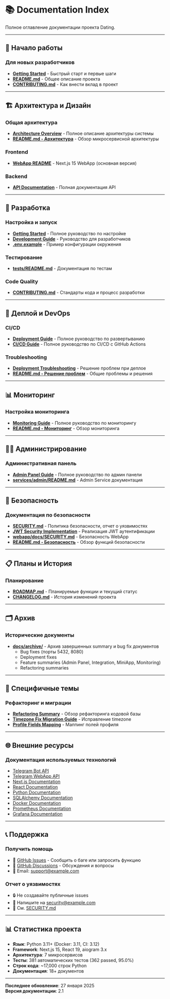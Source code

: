 # 📚 Documentation Index

Полное оглавление документации проекта Dating.

---

## 🚀 Начало работы

### Для новых разработчиков
- **[Getting Started](GETTING_STARTED.md)** - Быстрый старт и первые шаги
- **[README.md](../README.md)** - Общее описание проекта
- **[CONTRIBUTING.md](../CONTRIBUTING.md)** - Как внести вклад в проект

---

## 🏗️ Архитектура и Дизайн

### Общая архитектура
- **[Architecture Overview](ARCHITECTURE.md)** - Полное описание архитектуры системы
- **[README.md - Архитектура](../README.md#архитектура)** - Обзор микросервисной архитектуры

### Frontend
- **[WebApp README](../webapp/README.md)** - Next.js 15 WebApp (основная версия)

### Backend
- **[API Documentation](API_DOCUMENTATION.md)** - Полная документация API

---

## 🔧 Разработка

### Настройка и запуск
- **[Getting Started](GETTING_STARTED.md)** - Полное руководство по настройке
- **[Development Guide](DEVELOPMENT_GUIDE.md)** - Руководство для разработчиков
- **[.env.example](../.env.example)** - Пример конфигурации окружения

### Тестирование
- **[tests/README.md](../tests/README.md)** - Документация по тестам

### Code Quality
- **[CONTRIBUTING.md](../CONTRIBUTING.md)** - Стандарты кода и процесс разработки

---

## 🚢 Деплой и DevOps

### CI/CD
- **[Deployment Guide](DEPLOYMENT_GUIDE.md)** - Полное руководство по развертыванию
- **[CI/CD Guide](CI_CD_GUIDE.md)** - Полное руководство по CI/CD с GitHub Actions

### Troubleshooting
- **[Deployment Troubleshooting](DEPLOYMENT_TROUBLESHOOTING.md)** - Решение проблем при деплое
- **[README.md - Решение проблем](../README.md#решение-проблем)** - Общие проблемы и решения

---

## 📊 Мониторинг

### Настройка мониторинга
- **[Monitoring Guide](MONITORING_GUIDE.md)** - Полное руководство по мониторингу
- **[README.md - Мониторинг](../README.md#мониторинг)** - Обзор мониторинга

---

## 👨‍💼 Администрирование

### Административная панель
- **[Admin Panel Guide](ADMIN_PANEL_GUIDE.md)** - Полное руководство по админ панели
- **[services/admin/README.md](../services/admin/README.md)** - Admin Service документация

---

## 🔐 Безопасность

### Документация по безопасности
- **[SECURITY.md](../SECURITY.md)** - Политика безопасности, отчет о уязвимостях
- **[JWT Security Implementation](JWT_SECURITY_IMPLEMENTATION.md)** - Реализация JWT аутентификации
- **[webapp/docs/SECURITY.md](../webapp/docs/SECURITY.md)** - Безопасность WebApp
- **[README.md - Безопасность](../README.md#безопасность)** - Обзор функций безопасности

---

## 📋 Планы и История

### Планирование
- **[ROADMAP.md](../ROADMAP.md)** - Планируемые функции и текущий статус
- **[CHANGELOG.md](../CHANGELOG.md)** - История изменений проекта

---

## 🗂️ Архив

### Исторические документы
- **[docs/archive/](archive/README.md)** - Архив завершенных summary и bug fix документов
  - Bug fixes (порты 5432, 8080)
  - Deployment fixes
  - Feature summaries (Admin Panel, Integration, MiniApp, Monitoring)
  - Refactoring summaries

---

## 📖 Специфичные темы

### Рефакторинг и миграции
- **[Refactoring Summary](REFACTORING_SUMMARY.md)** - Обзор рефакторинга кодовой базы
- **[Timezone Fix Migration Guide](TIMEZONE_FIX_MIGRATION_GUIDE.md)** - Исправление timezone
- **[Profile Fields Mapping](PROFILE_FIELDS_MAPPING.md)** - Маппинг полей профиля

---

## 🌐 Внешние ресурсы

### Документация используемых технологий
- [Telegram Bot API](https://core.telegram.org/bots/api)
- [Telegram WebApp API](https://core.telegram.org/bots/webapps)
- [Next.js Documentation](https://nextjs.org/docs)
- [React Documentation](https://react.dev)
- [Python Documentation](https://docs.python.org/3.12/)
- [SQLAlchemy Documentation](https://docs.sqlalchemy.org/en/20/)
- [Docker Documentation](https://docs.docker.com/)
- [Prometheus Documentation](https://prometheus.io/docs/)
- [Grafana Documentation](https://grafana.com/docs/)

---

## 📞 Поддержка

### Получить помощь
- 🐛 [GitHub Issues](https://github.com/erliona/dating/issues) - Сообщить о баге или запросить функцию
- 💬 [GitHub Discussions](https://github.com/erliona/dating/discussions) - Обсуждения и вопросы
- 📧 Email: support@example.com

### Отчет о уязвимостях
- 🔒 Не создавайте публичные issues
- 📧 Напишите на security@example.com
- 📄 См. [SECURITY.md](../SECURITY.md)

---

## 📊 Статистика проекта

- **Язык**: Python 3.11+ (Docker: 3.11, CI: 3.12)
- **Framework**: Next.js 15, React 19, aiogram 3.x
- **Архитектура**: 7 микросервисов
- **Тесты**: 381 автоматических тестов (362 passed, 95.0%)
- **Строк кода**: ~17,000 строк Python
- **Документация**: 18+ документов

---

**Последнее обновление**: 27 января 2025  
**Версия документации**: 2.1
